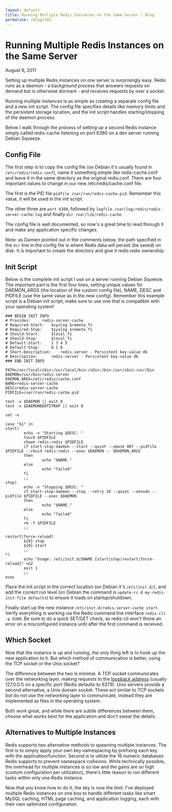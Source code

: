 ```yaml
---
layout: default
title: Running Multiple Redis Instances on the Same Server | Blog
permalink: /blog/342
---
```


Running Multiple Redis Instances on the Same Server
===================================================

August 6, 2011

Setting up multiple Redis instances on one server is surprisingly easy. Redis runs as a daemon - a background process that answers requests on demand but is otherwise dormant - and receives requests by over a socket.

Running multiple instances is as simple as creating a separate config file and a new init script. The config file specifies details like memory limits and the persistent storage location, and the init script handles starting/stopping of the daemon process.

Below I walk through the process of setting up a second Redis instance simply called redis-cache listening on port 6380 on a dev server running Debian Squeeze.

## Config File

The first step is to copy the config file (on Debian it's usually found in `/etc/redis/redis.conf`), name it something simple like redis-cache.conf and leave it in the same directory as the original redis.conf. There are four important values to change in our new /etc/redis/cache.conf file.

The first is the PID file `pidfile /var/run/redis-cache.pid`. Remember this value, it will be used in the init script.

The other three are `port 6380`, followed by `logfile /var/log/redis/redis-server-cache.log` and finally `dir /var/lib/redis-cache`. 

The config file is well documented, so now's a great time to read through it and make any application specific changes.

Note: as Damien pointed out in the comments below, the path specified in the `dir` line in the config file is where Redis data will persist (be saved) on disk. It is important to create the directory and give it redis:redis ownership.

## Init Script

Below is the complete init script I use on a server running Debian Squeeze. The important part is the first four lines, setting unique values for DAEMON_ARGS (the location of the custom config file), NAME, DESC and PIDFILE (use the same value as in the new config). Remember this example script is a Debian init script, make sure to use one that is compatible with your operating system!

	### BEGIN INIT INFO
	# Provides:		redis-server-cache
	# Required-Start:	$syslog $remote_fs
	# Required-Stop:	$syslog $remote_fs
	# Should-Start:		$local_fs
	# Should-Stop:		$local_fs
	# Default-Start:	2 3 4 5
	# Default-Stop:		0 1 6
	# Short-Description:	redis-server - Persistent key-value db
	# Description:		redis-server - Persistent key-value db
	### END INIT INFO

	PATH=/usr/local/sbin:/usr/local/bin:/sbin:/bin:/usr/sbin:/usr/bin
	DAEMON=/usr/bin/redis-server
	DAEMON_ARGS=/etc/redis/cache.conf
	NAME=redis-server-cache
	DESC=redis-server-cache
	PIDFILE=/var/run/redis-cache.pid

	test -x $DAEMON || exit 0
	test -x $DAEMONBOOTSTRAP || exit 0

	set -e

	case "$1" in
  	start)
        	echo -n "Starting $DESC: "
        	touch $PIDFILE
        	chown redis:redis $PIDFILE
        	if start-stop-daemon --start --quiet --umask 007 --pidfile $PIDFILE --chuid redis:redis --exec $DAEMON -- $DAEMON_ARGS
        	then
                	echo "$NAME."
        	else
                	echo "failed"
        	fi
        	;;
  	stop)
        	echo -n "Stopping $DESC: "
        	if start-stop-daemon --stop --retry 10 --quiet --oknodo --pidfile $PIDFILE --exec $DAEMON
        	then
                	echo "$NAME."
        	else
                	echo "failed"
        	fi
        	rm -f $PIDFILE
        	;;

  	restart|force-reload)
        	${0} stop
        	${0} start
        	;;
  	*)
        	echo "Usage: /etc/init.d/$NAME {start|stop|restart|force-reload}" >&2
        	exit 1
        	;;
	esac    

Place the init script in the correct location (on Debian it's `/etc/init.d/`), and add the correct run level (on Debian the command is `update-rc.d my-redis-init-file defaults`) to ensure it loads on startup/shutdown.

Finally start up the new instance `/etc/init.d/redis-server-cache start`. Verify everything is working via the Redis command line interface `redis-cli -p 6380`. Be sure to do a quick SET/GET check, as redis-cli won't throw an error on a misconfigured instance until after the first command is received.

## Which Socket

Now that the instance is up and running, the only thing left is to hook up the new application to it. But which method of communication is better, using the TCP socket or the Unix socket?

The difference between the two is minimal. A TCP socket communicates over the networking layer, making requests to the [loopback address](http://en.wikipedia.org/wiki/Loopback) (usually 127.0.0.1) on a specific port (Redis defaults to 6379). Unix servers provide a second alternative, a Unix domain socket. These act similar to TCP sockets but do not use the networking layer to communicate, instead they are implemented as files in the operating system.

Both work great, and while there are subtle differences between them, choose what works best for the application and don't sweat the details.

## Alternatives to Multiple Instances

Redis supports two alternative methods to spawning multiple instances. The first is to simply apply your own key namespacing by prefixing each key with the application/function. Second is to utilize the 16 numeric databases Redis supports to prevent namespace collisions. While technically possible, the overhead for multiple instances is so low and the gains are so high (custom configuration per utilization), there's little reason to run different tasks within only one Redis instance.

Now that you know how to do it, the sky is now the limit. I've deployed multiple Redis instances on one box to handle different tasks like smart MySQL caching, HTML page caching, and application logging, each with their own optimized configuration.
